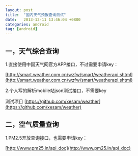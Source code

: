 ```yaml
---
layout: post
title:  "国内天气预报查询测试"
date:   2013-12-11 13:46:04 +0800
categories: android
tag: [android]
---
```


## 一，天气综合查询

1.直接使用中国天气网官方APP接口，不过需要申请key：

[http://smart.weather.com.cn/wzfw/smart/weatherapi.shtml](http://smart.weather.com.cn/wzfw/smart/weatherapi.shtml)

2.个人写的解析mobile站json测试接口，不需要key

测试项目 [https://github.com/xesam/weather](https://github.com/xesam/weather)

## 二，空气质量查询

1.PM2.5开放查询接口，也需要申请key：

[http://www.pm25.in/api_doc](http://www.pm25.in/api_doc)
